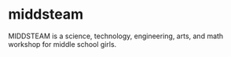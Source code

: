# middsteam

MIDDSTEAM is a science, technology, engineering, arts, and math workshop for middle school girls.
